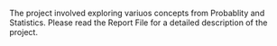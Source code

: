 The project involved exploring variuos concepts from Probablity and Statistics. Please read the Report File for a detailed description of the project.
